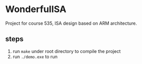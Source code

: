 # WonderfulISA
Project for course 535, ISA design based on ARM architecture.

## steps
1. run ```make``` under root directory to compile the project
2. run ```./demo.exe``` to run
